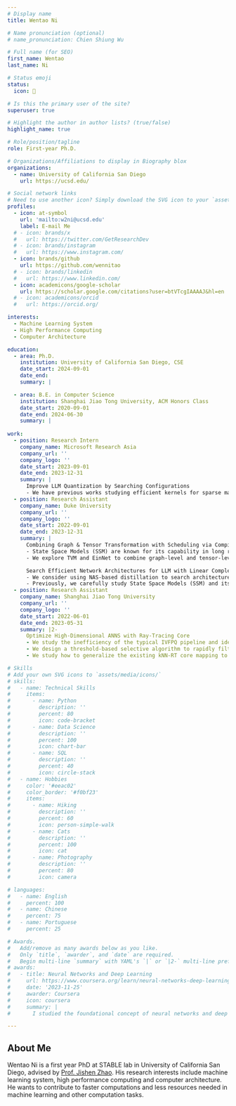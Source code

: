 ```yaml
---
# Display name
title: Wentao Ni

# Name pronunciation (optional)
# name_pronunciation: Chien Shiung Wu

# Full name (for SEO)
first_name: Wentao
last_name: Ni

# Status emoji
status:
  icon: 🎵

# Is this the primary user of the site?
superuser: true

# Highlight the author in author lists? (true/false)
highlight_name: true

# Role/position/tagline
role: First-year Ph.D.

# Organizations/Affiliations to display in Biography blox
organizations:
  - name: University of California San Diego
    url: https://ucsd.edu/

# Social network links
# Need to use another icon? Simply download the SVG icon to your `assets/media/icons/` folder.
profiles:
  - icon: at-symbol
    url: 'mailto:w2ni@ucsd.edu'
    label: E-mail Me
  # - icon: brands/x
  #   url: https://twitter.com/GetResearchDev
  # - icon: brands/instagram
  #   url: https://www.instagram.com/
  - icon: brands/github
    url: https://github.com/wennitao
  # - icon: brands/linkedin
  #   url: https://www.linkedin.com/
  - icon: academicons/google-scholar
    url: https://scholar.google.com/citations?user=btVTcgIAAAAJ&hl=en
  # - icon: academicons/orcid
  #   url: https://orcid.org/

interests:
  - Machine Learning System
  - High Performance Computing
  - Computer Architecture

education:
  - area: Ph.D.
    institution: University of California San Diego, CSE
    date_start: 2024-09-01
    date_end: 
    summary: |

  - area: B.E. in Computer Science
    institution: Shanghai Jiao Tong University, ACM Honors Class
    date_start: 2020-09-01
    date_end: 2024-06-30
    summary: |
      
work:
  - position: Research Intern
    company_name: Microsoft Research Asia
    company_url: ''
    company_logo: ''
    date_start: 2023-09-01
    date_end: 2023-12-31
    summary: |
      Improve LLM Quantization by Searching Configurations
      - We have previous works studying efficient kernels for sparse matrix computation (PIT and sparTA). So we consider building a search space of quantization configurations, such as quantization method, granularity, number of bits etc. With the help of sparse kernels, hybrid quantization can be perfectly supported.
  - position: Research Assistant
    company_name: Duke University
    company_url: ''
    company_logo: ''
    date_start: 2022-09-01
    date_end: 2023-12-31
    summary: |
      Combining Graph & Tensor Transformation with Scheduling via Compilers
      - State Space Models (SSM) are known for its capability in long range modeling. However, the authors needed to carefully design CUDA kernels for SSMs.
      - We explore TVM and EinNet to combine graph-level and tensor-level transformation on tensor expressions, along with the scheduling space. We implement it based on TVM te expression.

      Search Efficient Network Architectures for LLM with Linear Complexity
      - We consider using NAS-based distillation to search architecture computing attention in linear complexity, like RetNet and Hyena Hierarchy.
      - Previously, we carefully study State Space Models (SSM) and its application in neural networks. We find it efficient in both memory and computation, so we want to find ways to apply it to transformers.
  - position: Research Assistant
    company_name: Shanghai Jiao Tong University
    company_url: ''
    company_logo: ''
    date_start: 2022-06-01
    date_end: 2023-05-31
    summary: |2-  
      Optimize High-Dimensional ANNS with Ray-Tracing Core
      - We study the inefficiency of the typical IVFPQ pipeline and identify sparsity and spatial similarity in codebook usage.
      - We design a threshold-based selective algorithm to rapidly filter out the unnecessary search points leveraging the sparsity and spatial locality and propose a mapping for our algorithm to run on the RT core.
      - We study how to generalize the existing kNN-RT core mapping to ANN search with arbitrary dimensions, in aspects of approximation method, metrics and system design, and propose JUNO, an end-to-end high-dimensional ANN search engine with both algorithmic enhancement and optimized hardware mapping.

# Skills
# Add your own SVG icons to `assets/media/icons/`
# skills:
#   - name: Technical Skills
#     items:
#       - name: Python
#         description: ''
#         percent: 80
#         icon: code-bracket
#       - name: Data Science
#         description: ''
#         percent: 100
#         icon: chart-bar
#       - name: SQL
#         description: ''
#         percent: 40
#         icon: circle-stack
#   - name: Hobbies
#     color: '#eeac02'
#     color_border: '#f0bf23'
#     items:
#       - name: Hiking
#         description: ''
#         percent: 60
#         icon: person-simple-walk
#       - name: Cats
#         description: ''
#         percent: 100
#         icon: cat
#       - name: Photography
#         description: ''
#         percent: 80
#         icon: camera

# languages:
#   - name: English
#     percent: 100
#   - name: Chinese
#     percent: 75
#   - name: Portuguese
#     percent: 25

# Awards.
#   Add/remove as many awards below as you like.
#   Only `title`, `awarder`, and `date` are required.
#   Begin multi-line `summary` with YAML's `|` or `|2-` multi-line prefix and indent 2 spaces below.
# awards:
#   - title: Neural Networks and Deep Learning
#     url: https://www.coursera.org/learn/neural-networks-deep-learning
#     date: '2023-11-25'
#     awarder: Coursera
#     icon: coursera
#     summary: |
#       I studied the foundational concept of neural networks and deep learning. By the end, I was familiar with the significant technological trends driving the rise of deep learning; build, train, and apply fully connected deep neural networks; implement efficient (vectorized) neural networks; identify key parameters in a neural network’s architecture; and apply deep learning to your own applications.

---
```


## About Me

Wentao Ni is a first year PhD at STABLE lab in University of California San Diego, advised by [Prof. Jishen Zhao](https://cseweb.ucsd.edu/~jzhao/). His research interests include machine learning system, high performance computing and computer architecture. He wants to contribute to faster computations and less resources needed in machine learning and other computation tasks.
